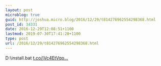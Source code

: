 ```yaml
---
layout: post
microblog: true
guid: http://joshua.micro.blog/2016/12/29/t814276962554298368.html
post_id: 34331
date: 2016-12-29T12:08:51+1100
lastmod: 2019-07-30T17:41:20+1100
type: post
url: /2016/12/29/t814276962554298368.html
---
```

D:\install.bat [t.co/jVc4EtVqo...](https://t.co/jVc4EtVqo8)
